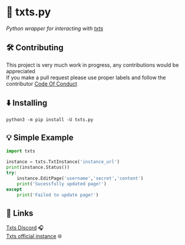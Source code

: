 # :newspaper: txts.py
*Python wrapper for interacting with [txts](https://https://github.com/txts-team/txts)*
## :hammer_and_wrench: Contributing

This project is very much work in progress, any contributions would be appreciated<br>
If you make a pull request please use proper labels and follow the contributor [Code Of Conduct](https://github.com/txts-team/txts.py/blob/master/CODE_OF_CONDUCT.md)

## :arrow_down: Installing

```
python3 -m pip install -U txts.py
```

## :bulb: Simple Example

```python
import txts

instance = txts.TxtInstance('instance_url')
print(instance.Status())
try:
    instance.EditPage('username','secret','content')
    print('Sucessfully updated page!')
except
    print('Failed to update page!')
```    

## :link: Links

[Txts Discord](https://discord.gg/Y5QfmF9uW3) :headphones: <br>
[Txts official instance](https://txts.sudokoko.xyz/) :globe_with_meridians:
